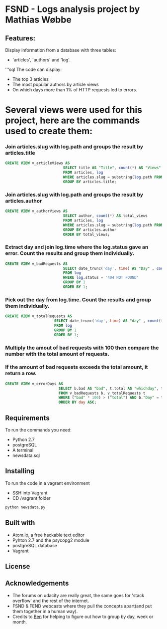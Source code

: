 # FSND - Logs analysis project by Mathias Wøbbe

## Features:
Display information from a database with three tables:
- 'articles', 'authors' and 'log'.

'''sql
The code can display:
- The top 3 articles
- The most popular authors by article views
- On which days more than 1% of HTTP requests led to errors.

# Several views were used for this project, here are the commands used to create them:

### Join articles.slug with log.path and groups the result by articles.title
```sql
CREATE VIEW v_articleViews AS
                          SELECT title AS "Title", count(*) AS "Views"
                          FROM articles, log
                          WHERE articles.slug = substring(log.path FROM 10)
                          GROUP BY articles.title;
```
### Join articles.slug with log.path and groups the result by articles.author
```sql
CREATE VIEW v_authorViews AS
                          SELECT author, count(*) AS total_views
                          FROM articles, log
                          WHERE articles.slug = substring(log.path FROM 10)
                          GROUP BY articles.author
                          ORDER BY total_views;
```

### Extract day and join log.time where the log.status gave an error. Count the results and group them individually.
```sql
CREATE VIEW v_badRequests AS
                          SELECT date_trunc('day', time) AS "Day" , count(time) AS "bad"
                          FROM log
                          WHERE log.status = '404 NOT FOUND'
                          GROUP BY 1
                          ORDER BY 1;
```
### Pick out the day from log.time. Count the results and group them individually.
```sql
CREATE VIEW v_totalRequests AS
                      SELECT date_trunc('day', time) AS "day" , count(time) AS "total"
                      FROM log
                      GROUP BY 1
                      ORDER BY 1;
```
### Multiply the amout of bad requests with 100 then compare the number with the total amount of requests.
### If the amount of bad requests exceeds the total amount, it return a row.
```sql
CREATE VIEW v_errorDays AS
                        SELECT b.bad AS "bad", t.total AS "whichday", t.day AS "day"
                        FROM v_badRequests b, v_totalRequests t
                        WHERE ("bad" * 100) > ("total") AND b."Day" = t.day
                        ORDER BY day ASC;
```


## Requirements
To run the commands you need:
- Python 2.7
- postgreSQL
- A terminal
- newsdata.sql

## Installing
To run the code in a vagrant environment
- SSH into Vagrant
- CD /vagrant folder
```bash
python newsdata.py
```

## Built with
- Atom.io, a free hackable text editor
- Pyhton 2.7 and the psycopg2 module
- postgreSQL database
- Vagrant


## License

## Acknowledgements
- The forums on udacity are really great, the same goes for 'stack overflow' and the rest of the internet.
- FSND & FEND webcasts where they pull the concepts apart(and put them together in a human way).
- Credits to [Ben](http://ben.goodacre.name/tech/Group_by_day,_week_or_month_%28PostgreSQL%29) for helping to figure out how to group by day, week or month.
